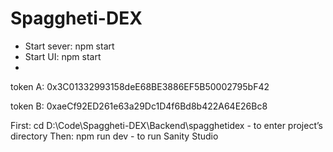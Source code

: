 # Spaggheti-DEX

- Start sever: npm start
- Start UI: npm start
- 
token A: 0x3C01332993158deE68BE3886EF5B50002795bF42

token B: 0xaeCf92ED261e63a29Dc1D4f6Bd8b422A64E26Bc8

First: cd D:\Code\Spaggheti-DEX\Backend\spagghetidex - to enter project’s directory
Then: npm run dev - to run Sanity Studio
